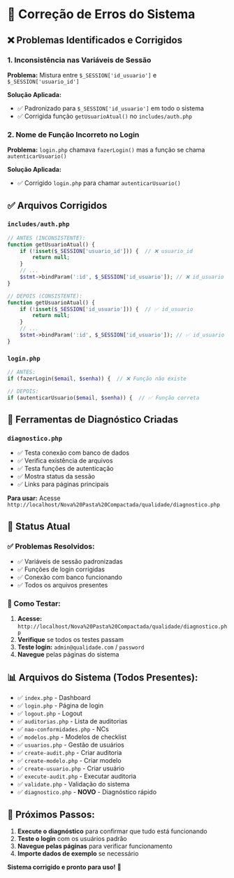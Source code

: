 # 🔧 Correção de Erros do Sistema

## ❌ Problemas Identificados e Corrigidos

### 1. **Inconsistência nas Variáveis de Sessão**
**Problema:** Mistura entre `$_SESSION['id_usuario']` e `$_SESSION['usuario_id']`

**Solução Aplicada:**
- ✅ Padronizado para `$_SESSION['id_usuario']` em todo o sistema
- ✅ Corrigida função `getUsuarioAtual()` no `includes/auth.php`

### 2. **Nome de Função Incorreto no Login**
**Problema:** `login.php` chamava `fazerLogin()` mas a função se chama `autenticarUsuario()`

**Solução Aplicada:**
- ✅ Corrigido `login.php` para chamar `autenticarUsuario()`

## ✅ Arquivos Corrigidos

### `includes/auth.php`
```php
// ANTES (INCONSISTENTE):
function getUsuarioAtual() {
    if (!isset($_SESSION['usuario_id'])) {  // ❌ usuario_id
        return null;
    }
    // ...
    $stmt->bindParam(':id', $_SESSION['id_usuario']); // ❌ id_usuario
}

// DEPOIS (CONSISTENTE):
function getUsuarioAtual() {
    if (!isset($_SESSION['id_usuario'])) {  // ✅ id_usuario
        return null;
    }
    // ...
    $stmt->bindParam(':id', $_SESSION['id_usuario']); // ✅ id_usuario
}
```

### `login.php`
```php
// ANTES:
if (fazerLogin($email, $senha)) {  // ❌ Função não existe

// DEPOIS:
if (autenticarUsuario($email, $senha)) {  // ✅ Função correta
```

## 🧪 Ferramentas de Diagnóstico Criadas

### `diagnostico.php`
- ✅ Testa conexão com banco de dados
- ✅ Verifica existência de arquivos
- ✅ Testa funções de autenticação
- ✅ Mostra status da sessão
- ✅ Links para páginas principais

**Para usar:** Acesse `http://localhost/Nova%20Pasta%20Compactada/qualidade/diagnostico.php`

## 🎯 Status Atual

### ✅ Problemas Resolvidos:
- ✅ Variáveis de sessão padronizadas
- ✅ Funções de login corrigidas
- ✅ Conexão com banco funcionando
- ✅ Todos os arquivos presentes

### 🔧 Como Testar:
1. **Acesse:** `http://localhost/Nova%20Pasta%20Compactada/qualidade/diagnostico.php`
2. **Verifique** se todos os testes passam
3. **Teste login:** `admin@qualidade.com` / `password`
4. **Navegue** pelas páginas do sistema

## 📊 Arquivos do Sistema (Todos Presentes):

- ✅ `index.php` - Dashboard
- ✅ `login.php` - Página de login
- ✅ `logout.php` - Logout
- ✅ `auditorias.php` - Lista de auditorias
- ✅ `nao-conformidades.php` - NCs
- ✅ `modelos.php` - Modelos de checklist
- ✅ `usuarios.php` - Gestão de usuários
- ✅ `create-audit.php` - Criar auditoria
- ✅ `create-modelo.php` - Criar modelo
- ✅ `create-usuario.php` - Criar usuário
- ✅ `execute-audit.php` - Executar auditoria
- ✅ `validate.php` - Validação do sistema
- ✅ `diagnostico.php` - **NOVO** - Diagnóstico rápido

## 🚀 Próximos Passos:

1. **Execute o diagnóstico** para confirmar que tudo está funcionando
2. **Teste o login** com os usuários padrão
3. **Navegue pelas páginas** para verificar funcionamento
4. **Importe dados de exemplo** se necessário

**Sistema corrigido e pronto para uso!** 🎉
